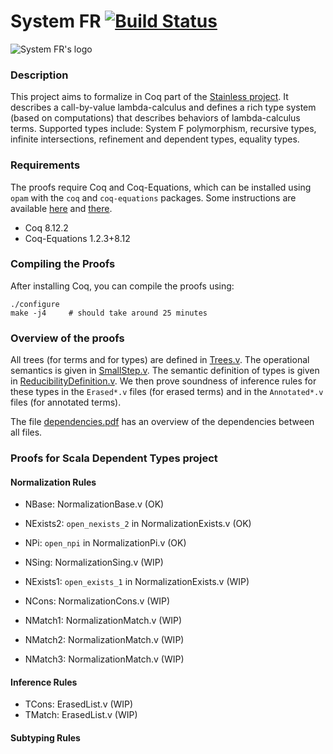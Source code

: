 # System FR [![Build Status][larabot-img]][larabot-ref]

![System FR's logo](logo/small.png?raw=true)

### Description

This project aims to formalize in Coq part of the [Stainless project](https://github.com/epfl-lara/stainless). It describes a call-by-value lambda-calculus and defines a rich type system (based on computations) that describes behaviors of lambda-calculus terms. Supported types include: System F polymorphism, recursive types, infinite intersections, refinement and dependent types, equality types.

### Requirements

The proofs require Coq and Coq-Equations, which can be installed using `opam` with the `coq` and `coq-equations` packages. Some instructions are available [here](https://github.com/coq/coq/wiki/Installation-of-Coq-on-Linux) and [there](https://github.com/mattam82/Coq-Equations).

* Coq 8.12.2
* Coq-Equations 1.2.3+8.12

### Compiling the Proofs

After installing Coq, you can compile the proofs using:

```
./configure
make -j4     # should take around 25 minutes
```

### Overview of the proofs

All trees (for terms and for types) are defined in [Trees.v](https://github.com/epfl-lara/SystemFR/blob/master/Trees.v). The operational semantics is given in [SmallStep.v](https://github.com/epfl-lara/SystemFR/blob/master/SmallStep.v). The semantic definition of types is given in [ReducibilityDefinition.v](https://github.com/epfl-lara/SystemFR/blob/master/ReducibilityDefinition.v). We then prove soundness of inference rules for these types in the `Erased*.v` files (for erased terms) and in the `Annotated*.v` files (for annotated terms).

The file [dependencies.pdf](https://github.com/epfl-lara/SystemFR/blob/master/dependencies.pdf) has an overview of the dependencies between all files.


### Proofs for Scala Dependent Types project


#### Normalization Rules

* NBase: NormalizationBase.v (OK)
* NExists2: `open_nexists_2` in NormalizationExists.v (OK)
* NPi: `open_npi` in NormalizationPi.v (OK)

* NSing: NormalizationSing.v (WIP)
* NExists1: `open_exists_1` in NormalizationExists.v (WIP)
* NCons: NormalizationCons.v (WIP)
* NMatch1: NormalizationMatch.v (WIP)
* NMatch2: NormalizationMatch.v (WIP)
* NMatch3: NormalizationMatch.v (WIP)


#### Inference Rules

* TCons: ErasedList.v (WIP)
* TMatch: ErasedList.v (WIP)


#### Subtyping Rules




[larabot-img]: http://laraquad4.epfl.ch:9000/epfl-lara/SystemFR/status/master
[larabot-ref]: http://laraquad4.epfl.ch:9000/epfl-lara/SystemFR/builds

